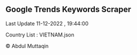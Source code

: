

## Google Trends Keywords Scraper 
 
Last Update 11-12-2022 , 19:44:00

Country List :
VIETNAM.json



© Abdul Muttaqin 

